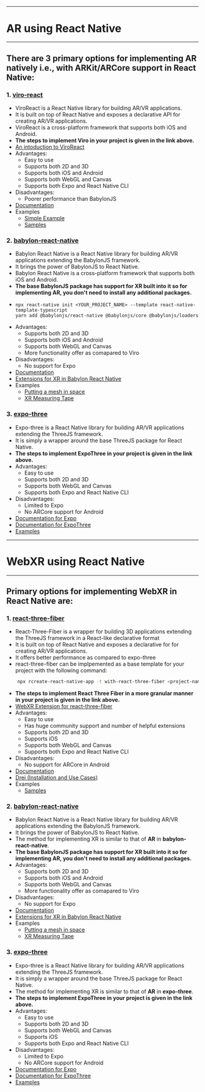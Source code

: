 <!-- @format -->

## <!-- @format -->

---

# AR using React Native

---

## There are 3 primary options for implementing AR natively i.e., with ARKit/ARCore support in React Native:

### 1. [viro-react](https://github.com/ViroCommunity/starter-kit)

-   ViroReact is a React Native library for building AR/VR applications.
-   It is built on top of React Native and exposes a declarative API for creating AR/VR applications.
-   ViroReact is a cross-platform framework that supports both iOS and Android.
-   **The steps to implement Viro in your project is given in the link above.**
-   [An intoduction to ViroReact](https://medium.com/simform-engineering/what-is-augmented-reality-how-to-implement-ar-using-react-native-2340bdba9a8d)
-   Advantages:
    -   Easy to use
    -   Supports both 2D and 3D
    -   Supports both iOS and Android
    -   Supports both WebGL and Canvas
    -   Supports both Expo and React Native CLI
-   Disadvantages:
    -   Poorer performance than BabylonJS
-   [Documentation](https://docs.viromedia.com/docs/quick-start)
-   Examples
    -   [Simple Example](https://blog.expo.dev/introducing-expo-ar-mobile-augmented-reality-with-javascript-powered-by-arkit-b0d5a02ff23)
    -   [Samples](https://github.com/ViroCommunity/samples)

### 2. [babylon-react-native](https://github.com/BabylonJS/BabylonNative)

-   Babylon React Native is a React Native library for building AR/VR applications extending the BabylonJS framework.
-   It brings the power of BabylonJS to React Native.
-   Babylon React Native is a cross-platform framework that supports both iOS and Android.
-   **The base BabylonJS package has support for XR built into it so for implementing AR, you don't need to install any additional packages.**
-   ```
    npx react-native init <YOUR_PROJECT_NAME> --template react-native-template-typescript
    yarn add @babylonjs/react-native @babylonjs/core @babylonjs/loaders
    ```
-   Advantages:
    -   Supports both 2D and 3D
    -   Supports both iOS and Android
    -   Supports both WebGL and Canvas
    -   More functionality offer as comapared to Viro
-   Disadvantages:
    -   No support for Expo
-   [Documentation](https://doc.babylonjs.com/features/featuresDeepDive/webXR/webXRARFeatures)
-   [Extensions for XR in Babylon React Native](https://github.com/zappar-xr/zappar-babylonjs)
-   Examples
    -   [Putting a mesh in space](https://playground.babylonjs.com/#KDWCZY)
    -   [XR Measuring Tape](https://playground.babylonjs.com/#GG06BQ#97)

### 3. [expo-three](https://github.com/expo/expo-three)

-   Expo-three is a React Native library for building AR/VR applications extending the ThreeJS framework.
-   It is simply a wrapper around the base ThreeJS package for React Native.
-   **The steps to implement ExpoThree in your project is given in the link above.**
-   Advantages:
    -   Easy to use
    -   Supports both 2D and 3D
    -   Supports both WebGL and Canvas
    -   Supports both Expo and React Native CLI
-   Disadvantages:
    -   Limited to Expo
    -   No ARCore support for Android
-   [Documentation for Expo](https://docs.expo.io/versions/latest/sdk/gl-view/)
-   [Documentation for ExpoThree](https://docs.expo.io/versions/latest/sdk/gl-view/)
-   [Examples](https://blog.expo.dev/introducing-expo-ar-mobile-augmented-reality-with-javascript-powered-by-arkit-b0d5a02ff23)

---

# WebXR using React Native

---

## Primary options for implementing WebXR in React Native are:

### 1. [react-three-fiber](https://github.com/pmndrs/react-three-fiber)

-   React-Three-Fiber is a wrapper for building 3D applications extending the ThreeJS framework in a React-like declarative format
-   It is built on top of React Native and exposes a declarative for for creating AR/VR applications.
-   It offers better performance as compared to expo-three
-   react-three-fiber can be implpemented as a base template for your project with the following command:

```bash
	npx rcreate-react-native-app -t with-react-three-fiber <project-name>
```

-   **The steps to implement React Three Fiber in a more granular manner in your project is given in the link above.**
-   [WebXR Extension for react-three-fiber](https://github.com/pmndrs/react-xr)
-   Advantages:
    -   Easy to use
    -   Has huge community support and number of helpful extensions
    -   Supports both 2D and 3D
    -   Supports iOS
    -   Supports both WebGL and Canvas
    -   Supports both Expo and React Native CLI
-   Disadvantages:
    -   No support for ARCore in Android
-   [Documentation](https://docs.pmnd.rs/react-three-fiber/getting-started/introduction)
-   [Drei (Installation and Use Cases)](https://github.com/pmndrs/drei)
-   Examples
    -   [Samples](https://codesandbox.io/examples/package/@react-three/xr)

### 2. [babylon-react-native](https://github.com/BabylonJS/BabylonNative)

-   Babylon React Native is a React Native library for building AR/VR applications extending the BabylonJS framework.
-   It brings the power of BabylonJS to React Native.
-   The method for implementing XR is similar to that of **AR** in **babylon-react-native**.
-   **The base BabylonJS package has support for XR built into it so for implementing AR, you don't need to install any additional packages.**
-   Advantages:
    -   Supports both 2D and 3D
    -   Supports both iOS and Android
    -   Supports both WebGL and Canvas
    -   More functionality offer as comapared to Viro
-   Disadvantages:
    -   No support for Expo
-   [Documentation](https://doc.babylonjs.com/features/featuresDeepDive/webXR/webXRARFeatures)
-   [Extensions for XR in Babylon React Native](https://github.com/zappar-xr/zappar-babylonjs)
-   Examples
    -   [Putting a mesh in space](https://playground.babylonjs.com/#KDWCZY)
    -   [XR Measuring Tape](https://playground.babylonjs.com/#GG06BQ#97)

### 3. [expo-three](https://github.com/expo/expo-three)

-   Expo-three is a React Native library for building AR/VR applications extending the ThreeJS framework.
-   It is simply a wrapper around the base ThreeJS package for React Native.
-   The method for implementing XR is similar to that of **AR** in **expo-three**.
-   **The steps to implement ExpoThree in your project is given in the link above.**
-   Advantages:
    -   Easy to use
    -   Supports both 2D and 3D
    -   Supports both WebGL and Canvas
    -	Supports iOS
    -   Supports both Expo and React Native CLI
-   Disadvantages:
    -   Limited to Expo
    -   No ARCore support for Android
-   [Documentation for Expo](https://docs.expo.io/versions/latest/sdk/gl-view/)
-   [Documentation for ExpoThree](https://docs.expo.io/versions/latest/sdk/gl-view/)
-   [Examples](https://blog.expo.dev/introducing-expo-ar-mobile-augmented-reality-with-javascript-powered-by-arkit-b0d5a02ff23)
